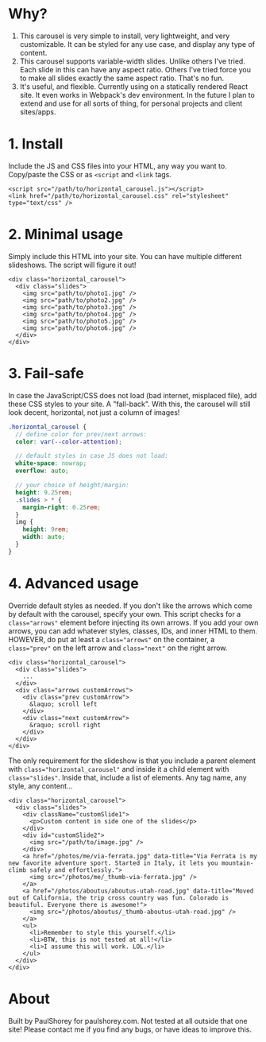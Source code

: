 # Why?

1. This carousel is very simple to install, very lightweight, and very customizable. It can be styled for any use case, and display any type of content.
2. This carousel supports variable-width slides. Unlike others I've tried. Each slide in this can have any aspect ratio. Others I've tried force you to make all slides exactly the same aspect ratio. That's no fun.
3. It's useful, and flexible. Currently using on a statically rendered React site. It even works in Webpack's dev environment. In the future I plan to extend and use for all sorts of thing, for personal projects and client sites/apps.

# 1. Install

Include the JS and CSS files into your HTML, any way you want to. Copy/paste the CSS or as `<script` and `<link` tags.

```
<script src="/path/to/horizontal_carousel.js"></script>
<link href="/path/to/horizontal_carousel.css" rel="stylesheet" type="text/css" />
```

# 2. Minimal usage

Simply include this HTML into your site. You can have multiple different slideshows. The script will figure it out!

```
<div class="horizontal_carousel">
  <div class="slides">
    <img src="path/to/photo1.jpg" />
    <img src="path/to/photo2.jpg" />
    <img src="path/to/photo3.jpg" />
    <img src="path/to/photo4.jpg" />
    <img src="path/to/photo5.jpg" />
    <img src="path/to/photo6.jpg" />
  </div>
</div>
```

# 3. Fail-safe

In case the JavaScript/CSS does not load (bad internet, misplaced file), add these CSS styles to your site. A "fall-back". With this, the carousel will still look decent, horizontal, not just a column of images!

```scss
.horizontal_carousel {
  // define color for prev/next arrows:
  color: var(--color-attention);

  // default styles in case JS does not load:
  white-space: nowrap;
  overflow: auto;

  // your choice of height/margin:
  height: 9.25rem;
  .slides > * {
    margin-right: 0.25rem;
  }
  img {
    height: 9rem;
    width: auto;
  }
}
```

# 4. Advanced usage

Override default styles as needed. If you don't like the arrows which come by default with the carousel, specify your own. This script checks for a `class="arrows"` element before injecting its own arrows. If you add your own arrows, you can add whatever styles, classes, IDs, and inner HTML to them. HOWEVER, do put at least a `class="arrows"` on the container, a `class="prev"` on the left arrow and `class="next"` on the right arrow.

```
<div class="horizontal_carousel">
  <div class="slides">
    ...
  </div>
  <div class="arrows customArrows">
    <div class="prev customArrow">
      &laquo; scroll left
    </div>
    <div class="next customArrow">
      &raquo; scroll right
    </div>
  </div>
</div>
```

The only requirement for the slideshow is that you include a parent element with `class="horizontal_carousel"` and inside it a child element with `class="slides"`. Inside that, include a list of elements. Any tag name, any style, any content...

```
<div class="horizontal_carousel">
  <div class="slides">
    <div className="customSlide1">
      <p>Custom content in side one of the slides</p>
    </div>
    <div id="customSlide2">
      <img src="/path/to/image.jpg" />
    </div>
    <a href="/photos/me/via-ferrata.jpg" data-title="Via Ferrata is my new favorite adventure sport. Started in Italy, it lets you mountain-climb safely and effortlessly.">
      <img src="/photos/me/_thumb-via-ferrata.jpg" />
    </a>
    <a href="/photos/aboutus/aboutus-utah-road.jpg" data-title="Moved out of California, the trip cross country was fun. Colorado is beautiful. Everyone there is awesome!">
      <img src="/photos/aboutus/_thumb-aboutus-utah-road.jpg" />
    </a>
    <ul>
      <li>Remember to style this yourself.</li>
      <li>BTW, this is not tested at all!</li>
      <li>I assume this will work. LOL.</li>
    </ul>
  </div>
</div>
```

# About

Built by PaulShorey for paulshorey.com. Not tested at all outside that one site! Please contact me if you find any bugs, or have ideas to improve this.

